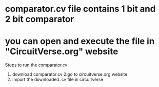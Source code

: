 # comparator.cv file contains 1 bit and 2 bit comparator
# you can open  and execute the file in "CircuitVerse.org" website
Steps to run the comparator.cv
1. download comparator.cv
2.go to circuitverse.org website
3. import the downloaded .cv file in circuitverse
